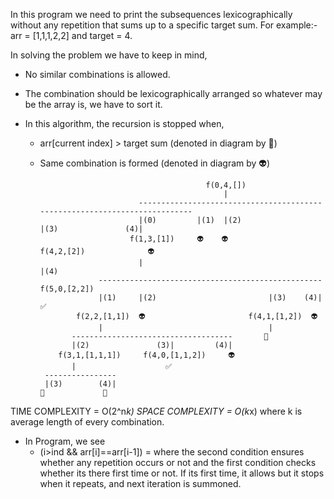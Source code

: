 In this program we need to print the subsequences lexicographically without any repetition that sums up to a specific 
target sum. For example:- 
arr = [1,1,1,2,2] and target = 4.

In solving the problem we have to keep in mind,
* No similar combinations is allowed.
* The combination should be lexicographically arranged so whatever may be the array is, we have to sort it.


* In this algorithm, the recursion is stopped when,
  * arr[current index] > target sum (denoted in diagram by 🤡)
  * Same combination is formed (denoted in diagram by 👽)
  
                                             f(0,4,[])
                                                 |
                              ---------------------------------------------------------------------------
                              |(0)         |(1)  |(2)                             |(3)               (4)|
                            f(1,3,[1])     👽    👽                            f(4,2,[2])              👽
                              |                                                   |(4)    
                     --------------------------------------------------        f(5,0,[2,2])
                     |(1)     |(2)                         |(3)    (4)|           ✅
                f(2,2,[1,1])  👽                       f(4,1,[1,2])  👽
                     |                                     |
               ------------------------------------       🤡
               |(2)               (3)|         (4)|
            f(3,1,[1,1,1])     f(4,0,[1,1,2])     👽
               |                    ✅
         ----------------
         |(3)        (4)|
        🤡             🤡
  
TIME COMPLEXITY = O(2^n*k)
SPACE COMPLEXITY = O(k*x)
where k is average length of every combination.

* In Program, we see
    * (i>ind && arr[i]==arr[i-1]) = where the second condition ensures whether any repetition occurs or not and the 
      first condition checks whether its there first time or not. If its first time, it allows but it stops when it
      repeats, and next iteration is summoned.